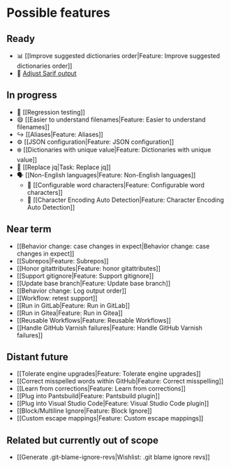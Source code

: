 # Possible features

## Ready

* 📊 [[Improve suggested dictionaries order|Feature: Improve suggested dictionaries order]]
* 🎨 [Adjust Sarif output](https://github.com/check-spelling/check-spelling/wiki/Feature:-Sarif-output#adjusting-sarifjson)

## In progress

* 🧪 [[Regression testing]]
* 😄 [[Easier to understand filenames|Feature: Easier to understand filenames]]
* ↪️ [[Aliases|Feature: Aliases]]
* ⚙️ [[JSON configuration|Feature: JSON configuration]]
* ❄️ [[Dictionaries with unique value|Feature: Dictionaries with unique value]]
* 🔧 [[Replace jq|Task: Replace jq]]
* 🗣️ [[Non-English languages|Feature: Non-English languages]]
  * 🔢 [[Configurable word characters|Feature: Configurable word characters]]
  * 🧙 [[Character Encoding Auto Detection|Feature: Character Encoding Auto Detection]]

## Near term

* [[Behavior change: case changes in expect|Behavior change: case changes in expect]]
* [[Subrepos|Feature: Subrepos]]
* [[Honor gitattributes|Feature: honor gitattributes]]
* [[Support gitignore|Feature: Support gitignore]]
* [[Update base branch|Feature: Update base branch]]
* [[Behavior change: Log output order]]
* [[Workflow: retest support]]
* [[Run in GitLab|Feature: Run in GitLab]]
* [[Run in Gitea|Feature: Run in Gitea]]
* [[Reusable Workflows|Feature: Reusable Workflows]]
* [[Handle GitHub Varnish failures|Feature: Handle GitHub Varnish failures]]

## Distant future

* [[Tolerate engine upgrades|Feature: Tolerate engine upgrades]]
* [[Correct misspelled words within GitHub|Feature: Correct misspelling]]
* [[Learn from corrections|Feature: Learn from corrections]]
* [[Plug into Pantsbuild|Feature: Pantsbuild plugin]]
* [[Plug into Visual Studio Code|Feature: Visual Studio Code plugin]]
* [[Block/Multiline Ignore|Feature: Block Ignore]]
* [[Custom escape mappings|Feature: Custom escape mappings]]

## Related but currently out of scope

* [[Generate .git-blame-ignore-revs|Wishlist: .git blame ignore revs]]
